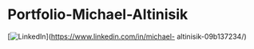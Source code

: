 # Portfolio-Michael-Altinisik
[<img src="https://img.shields.io/badge/LinkedIn-blue?style=for-the-badge&logo=linkedin&logoColor=white" alt="LinkedIn"/>](https://www.linkedin.com/in/michael-    altinisik-09b137234/)

 



